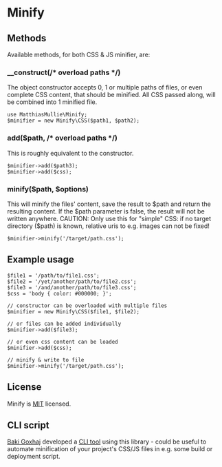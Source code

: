 # Minify

## Methods
Available methods, for both CSS & JS minifier, are:

### __construct(/* overload paths */)
The object constructor accepts 0, 1 or multiple paths of files, or even complete CSS content, that should be minified.
All CSS passed along, will be combined into 1 minified file.

    use MatthiasMullie\Minify;
    $minifier = new Minify\CSS($path1, $path2);

### add($path, /* overload paths */)
This is roughly equivalent to the constructor.

    $minifier->add($path3);
    $minifier->add($css);

### minify($path, $options)
This will minify the files' content, save the result to $path and return the resulting content.
If the $path parameter is false, the result will not be written anywhere. CAUTION: Only use this for "simple" CSS: if no target directory ($path) is known, relative uris to e.g. images can not be fixed!

    $minifier->minify('/target/path.css');


## Example usage
    $file1 = '/path/to/file1.css';
    $file2 = '/yet/another/path/to/file2.css';
    $file3 = '/and/another/path/to/file3.css';
    $css = 'body { color: #000000; }';

    // constructor can be overloaded with multiple files
    $minifier = new Minify\CSS($file1, $file2);

    // or files can be added individually
    $minifier->add($file3);

    // or even css content can be loaded
    $minifier->add($css);

    // minify & write to file
    $minifier->minify('/target/path.css');

## License
Minify is [MIT](http://opensource.org/licenses/MIT) licensed.

## CLI script
[Baki Goxhaj](https://github.com/banago) developed a [CLI tool](https://github.com/banago/CLI-Minify) using this library - could be useful to automate minification of your project's CSS/JS files in e.g. some build or deployment script.
